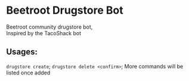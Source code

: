 # Beetroot Drugstore Bot
Beetroot community drugstore bot, <br>
Inspired by the TacoShack bot

## Usages:
````drugstore create````;
````drugstore delete <confirm>````;
More commands will be listed once added
